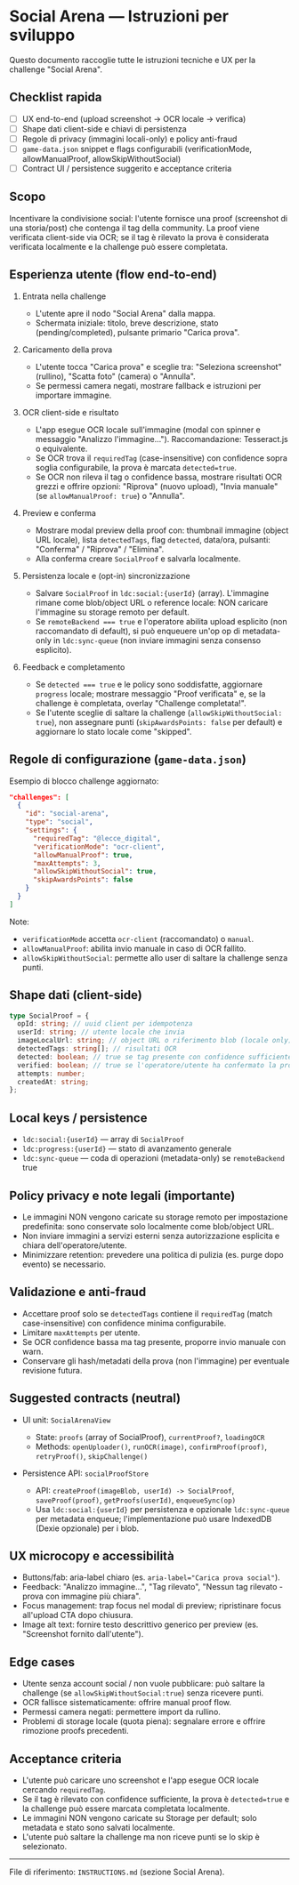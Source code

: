 # Social Arena — Istruzioni per sviluppo

Questo documento raccoglie tutte le istruzioni tecniche e UX per la challenge "Social Arena".

## Checklist rapida

- [ ] UX end-to-end (upload screenshot → OCR locale → verifica)
- [ ] Shape dati client-side e chiavi di persistenza
- [ ] Regole di privacy (immagini locali-only) e policy anti-fraud
- [ ] `game-data.json` snippet e flags configurabili (verificationMode, allowManualProof, allowSkipWithoutSocial)
- [ ] Contract UI / persistence suggerito e acceptance criteria

## Scopo

Incentivare la condivisione social: l'utente fornisce una proof (screenshot di una storia/post) che contenga il tag della community. La proof viene verificata client-side via OCR; se il tag è rilevato la prova è considerata verificata localmente e la challenge può essere completata.

## Esperienza utente (flow end‑to‑end)

1. Entrata nella challenge

   - L'utente apre il nodo "Social Arena" dalla mappa.
   - Schermata iniziale: titolo, breve descrizione, stato (pending/completed), pulsante primario "Carica prova".

2. Caricamento della prova

   - L'utente tocca "Carica prova" e sceglie tra: "Seleziona screenshot" (rullino), "Scatta foto" (camera) o "Annulla".
   - Se permessi camera negati, mostrare fallback e istruzioni per importare immagine.

3. OCR client-side e risultato

   - L'app esegue OCR locale sull'immagine (modal con spinner e messaggio "Analizzo l'immagine..."). Raccomandazione: Tesseract.js o equivalente.
   - Se OCR trova il `requiredTag` (case-insensitive) con confidence sopra soglia configurabile, la prova è marcata `detected=true`.
   - Se OCR non rileva il tag o confidence bassa, mostrare risultati OCR grezzi e offrire opzioni: "Riprova" (nuovo upload), "Invia manuale" (se `allowManualProof: true`) o "Annulla".

4. Preview e conferma

   - Mostrare modal preview della proof con: thumbnail immagine (object URL locale), lista `detectedTags`, flag `detected`, data/ora, pulsanti: "Conferma" / "Riprova" / "Elimina".
   - Alla conferma creare `SocialProof` e salvarla localmente.

5. Persistenza locale e (opt-in) sincronizzazione

   - Salvare `SocialProof` in `ldc:social:{userId}` (array). L'immagine rimane come blob/object URL o reference locale: NON caricare l'immagine su storage remoto per default.
   - Se `remoteBackend === true` e l'operatore abilita upload esplicito (non raccomandato di default), si può enqueuere un'op op di metadata-only in `ldc:sync-queue` (non inviare immagini senza consenso esplicito).

6. Feedback e completamento

   - Se `detected === true` e le policy sono soddisfatte, aggiornare `progress` locale; mostrare messaggio "Proof verificata" e, se la challenge è completata, overlay "Challenge completata!".
   - Se l'utente sceglie di saltare la challenge (`allowSkipWithoutSocial: true`), non assegnare punti (`skipAwardsPoints: false` per default) e aggiornare lo stato locale come "skipped".

## Regole di configurazione (`game-data.json`)

Esempio di blocco challenge aggiornato:

```json
"challenges": [
  {
    "id": "social-arena",
    "type": "social",
    "settings": {
      "requiredTag": "@lecce_digital",
      "verificationMode": "ocr-client",
      "allowManualProof": true,
      "maxAttempts": 3,
      "allowSkipWithoutSocial": true,
      "skipAwardsPoints": false
    }
  }
]
```

Note:

- `verificationMode` accetta `ocr-client` (raccomandato) o `manual`.
- `allowManualProof`: abilita invio manuale in caso di OCR fallito.
- `allowSkipWithoutSocial`: permette allo user di saltare la challenge senza punti.

## Shape dati (client-side)

```ts
type SocialProof = {
  opId: string; // uuid client per idempotenza
  userId: string; // utente locale che invia
  imageLocalUrl: string; // object URL o riferimento blob (locale only)
  detectedTags: string[]; // risultati OCR
  detected: boolean; // true se tag presente con confidence sufficiente
  verified: boolean; // true se l'operatore/utente ha confermato la proof
  attempts: number;
  createdAt: string;
};
```

## Local keys / persistence

- `ldc:social:{userId}` — array di `SocialProof`
- `ldc:progress:{userId}` — stato di avanzamento generale
- `ldc:sync-queue` — coda di operazioni (metadata-only) se `remoteBackend` true

## Policy privacy e note legali (importante)

- Le immagini NON vengono caricate su storage remoto per impostazione predefinita: sono conservate solo localmente come blob/object URL.
- Non inviare immagini a servizi esterni senza autorizzazione esplicita e chiara dell'operatore/utente.
- Minimizzare retention: prevedere una politica di pulizia (es. purge dopo evento) se necessario.

## Validazione e anti-fraud

- Accettare proof solo se `detectedTags` contiene il `requiredTag` (match case-insensitive) con confidence minima configurabile.
- Limitare `maxAttempts` per utente.
- Se OCR confidence bassa ma tag presente, proporre invio manuale con warn.
- Conservare gli hash/metadati della prova (non l'immagine) per eventuale revisione futura.

## Suggested contracts (neutral)

- UI unit: `SocialArenaView`

  - State: `proofs` (array of SocialProof), `currentProof?`, `loadingOCR`
  - Methods: `openUploader()`, `runOCR(image)`, `confirmProof(proof)`, `retryProof()`, `skipChallenge()`

- Persistence API: `socialProofStore`
  - API: `createProof(imageBlob, userId) -> SocialProof`, `saveProof(proof)`, `getProofs(userId)`, `enqueueSync(op)`
  - Usa `ldc:social:{userId}` per persistenza e opzionale `ldc:sync-queue` per metadata enqueue; l'implementazione può usare IndexedDB (Dexie opzionale) per i blob.

## UX microcopy e accessibilità

- Buttons/fab: aria-label chiaro (es. `aria-label="Carica prova social"`).
- Feedback: "Analizzo immagine…", "Tag rilevato", "Nessun tag rilevato - prova con immagine più chiara".
- Focus management: trap focus nel modal di preview; ripristinare focus all'upload CTA dopo chiusura.
- Image alt text: fornire testo descrittivo generico per preview (es. "Screenshot fornito dall'utente").

## Edge cases

- Utente senza account social / non vuole pubblicare: può saltare la challenge (se `allowSkipWithoutSocial:true`) senza ricevere punti.
- OCR fallisce sistematicamente: offrire manual proof flow.
- Permessi camera negati: permettere import da rullino.
- Problemi di storage locale (quota piena): segnalare errore e offrire rimozione proofs precedenti.

## Acceptance criteria

- L'utente può caricare uno screenshot e l'app esegue OCR locale cercando `requiredTag`.
- Se il tag è rilevato con confidence sufficiente, la prova è `detected=true` e la challenge può essere marcata completata localmente.
- Le immagini NON vengono caricate su Storage per default; solo metadata e stato sono salvati localmente.
- L'utente può saltare la challenge ma non riceve punti se lo skip è selezionato.

---

File di riferimento: `INSTRUCTIONS.md` (sezione Social Arena).
